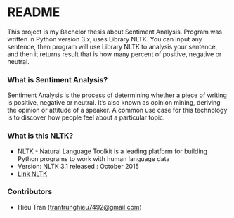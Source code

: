 # README #

This project is my Bachelor thesis about Sentiment Analysis.
Program was written in Python version 3.x, uses Library NLTK.
You can input any sentence, then program will use Library NLTK to analysis your sentence, and then it returns result that is how many percent of positive, negative or neutral.

### What is Sentiment Analysis? ###

   Sentiment Analysis is the process of determining whether a piece of writing is positive, negative or neutral. It’s also known as opinion mining, deriving the opinion or attitude of a speaker. A common use case for this technology is to discover how people feel about a particular topic.

### What is this NLTK? ###

* NLTK - Natural Language Toolkit is a leading platform for building Python programs to work with human language data
* Version: NLTK 3.1 released : October 2015
* [Link NLTK](http://www.nltk.org/)

### Contributors ###

* Hieu Tran (trantrunghieu7492@gmail.com) 